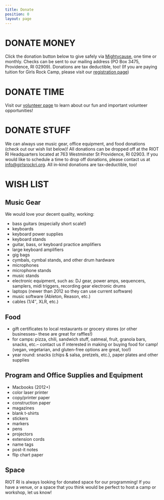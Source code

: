 ```yaml
---
title: Donate
position: 0
layout: page
---
```


# DONATE MONEY

Click the donation button below to give safely via [Mightycause](https://www.mightycause.com/organization/Girls-Rock-Rhode-Island), one time or monthly. Checks can be sent to our mailing address (PO Box 3475, Providence, RI 02909). Donations are tax deductible, too! (If you are paying tuition for Girls Rock Camp, please visit our [registration page](http://girlsrockri.org/register-girlsrockcamp/))

# DONATE TIME

Visit our [volunteer page](http://girlsrockri.org/volunteer/) to learn about our fun and important volunteer opportunities!

# DONATE STUFF

We can always use music gear, office equipment, and food donations (check out our wish list below)! All donations can be dropped off at the RIOT RI Headquarters located at 763 Westminster St Providence, RI 02903.  If you would like to schedule a time to drop off donations, please contact us at info@girlsrockri.org.  All in-kind donations are tax-deductible, too!

# WISH LIST

## Music Gear

We would love your decent quality, working:
* bass guitars (especially short scale!)
* keyboards
* keyboard power supplies
* keyboard stands
* guitar, bass, or keyboard practice amplifiers
* large keyboard amplifiers
* gig bags
* cymbals, cymbal stands, and other drum hardware
* microphones
* microphone stands
* music stands
* electronic equipment, such as: DJ gear, power amps, sequencers, samplers, midi triggers, recording gear
electronic drums
* laptops (newer than 2012 so they can use current software)
* music software (Ableton, Reason, etc.)
* cables (1/4″, XLR, etc.)

## Food
* gift certificates to local restaurants or grocery stores (or other businesses– these are great for raffles!)
* for camps: pizza, chili, sandwich stuff, oatmeal, fruit, granola bars, snacks, etc.– contact us if interested in making or buying food for camp! (vegan, vegetarian, and gluten-free options are great, too!)
* year round: snacks (chips & salsa, pretzels, etc.), paper plates and other supplies


## Program and Office Supplies and Equipment
* Macbooks (2012\+)
* color laser printer
* copy/printer paper
* construction paper
* magazines
* blank t-shirts
* stickers
* markers
* pens
* projectors
* extension cords
* name tags
* post-it notes
* flip chart paper

## Space
RIOT RI is always looking for donated space for our programming! If you have a venue, or a space that you think would be perfect to host a camp or workshop, let us know!